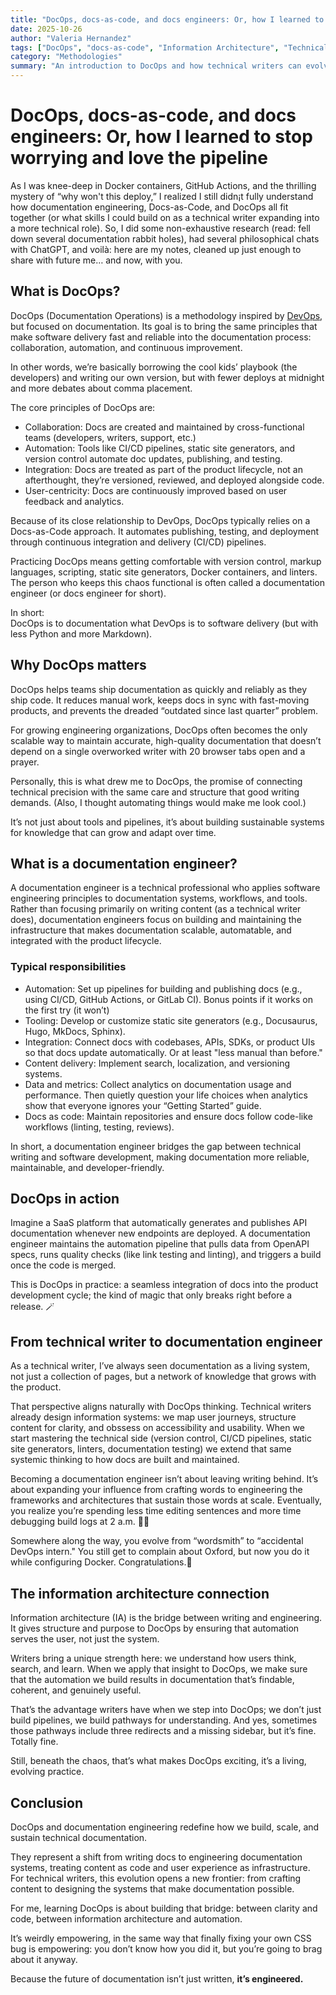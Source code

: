 ```yaml
---
title: "DocOps, docs-as-code, and docs engineers: Or, how I learned to stop worrying and love the pipeline"
date: 2025-10-26
author: "Valeria Hernandez"
tags: ["DocOps", "docs-as-code", "Information Architecture", "Technical Writing", "documentation engineering"]
category: "Methodologies"
summary: "An introduction to DocOps and how technical writers can evolve into documentation engineers by combining writing expertise with systems thinking and automation."
---
```

# DocOps, docs-as-code, and docs engineers: Or, how I learned to stop worrying and love the pipeline

As I was knee-deep in Docker containers, GitHub Actions, and the thrilling mystery of “why won't this deploy,” I realized I still didn¡t fully understand how documentation engineering, Docs-as-Code, and DocOps all fit together (or what skills I could build on as a technical writer expanding into a more technical role). So, I did some non-exhaustive research (read: fell down several documentation rabbit holes), had several philosophical chats with ChatGPT, and voilà: here are my notes, cleaned up just enough to share with future me… and now, with you.

## What is DocOps?

DocOps (Documentation Operations) is a methodology inspired by [DevOps](https://en.wikipedia.org/wiki/DevOps), but focused on documentation. Its goal is to bring the same principles that make software delivery fast and reliable into the documentation process: collaboration, automation, and continuous improvement. 

In other words, we’re basically borrowing the cool kids’ playbook (the developers) and writing our own version, but with fewer deploys at midnight and more debates about comma placement.

The core principles of DocOps are:

- Collaboration: Docs are created and maintained by cross-functional teams (developers, writers, support, etc.)  
- Automation: Tools like CI/CD pipelines, static site generators, and version control automate doc updates, publishing, and testing.  
- Integration: Docs are treated as part of the product lifecycle, not an afterthought, they’re versioned, reviewed, and deployed alongside code.  
- User-centricity: Docs are continuously improved based on user feedback and analytics.

Because of its close relationship to DevOps, DocOps typically relies on a Docs-as-Code approach. It automates publishing, testing, and deployment through continuous integration and delivery (CI/CD) pipelines.

Practicing DocOps means getting comfortable with version control, markup languages, scripting, static site generators, Docker containers, and linters. The person who keeps this chaos functional is often called a documentation engineer (or docs engineer for short).

In short:  
DocOps is to documentation what DevOps is to software delivery (but with less Python and more Markdown).

## Why DocOps matters

DocOps helps teams ship documentation as quickly and reliably as they ship code. It reduces manual work, keeps docs in sync with fast-moving products, and prevents the dreaded “outdated since last quarter” problem.

For growing engineering organizations, DocOps often becomes the only scalable way to maintain accurate, high-quality documentation that doesn’t depend on a single overworked writer with 20 browser tabs open and a prayer.

Personally, this is what drew me to DocOps, the promise of connecting technical precision with the same care and structure that good writing demands. (Also, I thought automating things would make me look cool.) 

It’s not just about tools and pipelines, it’s about building sustainable systems for knowledge that can grow and adapt over time.


## What is a documentation engineer?

A documentation engineer is a technical professional who applies software engineering principles to documentation systems, workflows, and tools. Rather than focusing primarily on writing content (as a technical writer does), documentation engineers focus on building and maintaining the infrastructure that makes documentation scalable, automatable, and integrated with the product lifecycle.

### Typical responsibilities

- Automation: Set up pipelines for building and publishing docs (e.g., using CI/CD, GitHub Actions, or GitLab CI). Bonus points if it works on the first try (it won’t) 
- Tooling: Develop or customize static site generators (e.g., Docusaurus, Hugo, MkDocs, Sphinx).  
- Integration: Connect docs with codebases, APIs, SDKs, or product UIs so that docs update automatically. Or at least "less manual than before." 
- Content delivery: Implement search, localization, and versioning systems. 
- Data and metrics: Collect analytics on documentation usage and performance. Then quietly question your life choices when analytics show that everyone ignores your “Getting Started” guide.  
- Docs as code: Maintain repositories and ensure docs follow code-like workflows (linting, testing, reviews).

In short, a documentation engineer bridges the gap between technical writing and software development, making documentation more reliable, maintainable, and developer-friendly.

## DocOps in action

Imagine a SaaS platform that automatically generates and publishes API documentation whenever new endpoints are deployed. A documentation engineer maintains the automation pipeline that pulls data from OpenAPI specs, runs quality checks (like link testing and linting), and triggers a build once the code is merged.

This is DocOps in practice: a seamless integration of docs into the product development cycle; the kind of magic that only breaks right before a release. 🪄

## From technical writer to documentation engineer

As a technical writer, I’ve always seen documentation as a living system, not just a collection of pages, but a network of knowledge that grows with the product.  

That perspective aligns naturally with DocOps thinking. Technical writers already design information systems: we map user journeys, structure content for clarity, and obssess on accessibility and usability. When we start mastering the technical side (version control, CI/CD pipelines, static site generators, linters, documentation testing) we extend that same systemic thinking to how docs are built and maintained.

Becoming a documentation engineer isn’t about leaving writing behind. It’s about expanding your influence from crafting words to engineering the frameworks and architectures that sustain those words at scale. Eventually, you realize you’re spending less time editing sentences and more time debugging build logs at 2 a.m. 👩‍💻

Somewhere along the way, you evolve from “wordsmith” to “accidental DevOps intern." You still get to complain about Oxford, but now you do it while configuring Docker. Congratulations.🎉

## The information architecture connection

Information architecture (IA) is the bridge between writing and engineering. It gives structure and purpose to DocOps by ensuring that automation serves the user, not just the system.

Writers bring a unique strength here: we understand how users think, search, and learn. When we apply that insight to DocOps, we make sure that the automation we build results in documentation that’s findable, coherent, and genuinely useful.

That’s the advantage writers have when we step into DocOps; we don’t just build pipelines, we build pathways for understanding. And yes, sometimes those pathways include three redirects and a missing sidebar, but it’s fine. Totally fine.

Still, beneath the chaos, that’s what makes DocOps exciting, it’s a living, evolving practice.

## Conclusion

DocOps and documentation engineering redefine how we build, scale, and sustain technical documentation.  

They represent a shift from writing docs to engineering documentation systems, treating content as code and user experience as infrastructure. For technical writers, this evolution opens a new frontier: from crafting content to designing the systems that make documentation possible.  

For me, learning DocOps is about building that bridge: between clarity and code, between information architecture and automation.  

It’s weirdly empowering, in the same way that finally fixing your own CSS bug is empowering: you don’t know how you did it, but you’re going to brag about it anyway.

Because the future of documentation isn’t just written, **it’s engineered.**
